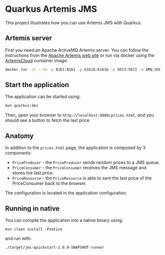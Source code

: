 # Quarkus Artemis JMS

This project illustrates how you can use Artemis JMS with Quarkus.

## Artemis server

First you need an Apache ActiveMQ Artemis server. You can follow the instructions from the [Apache Artemis web site](https://activemq.apache.org/components/artemis/) or run via docker using the [ArtemisCloud](https://artemiscloud.io/) container image:

```bash
docker run -it --rm -p 8161:8161 -p 61616:61616 -p 5672:5672 -e AMQ_USER=quarkus -e AMQ_PASSWORD=quarkus quay.io/artemiscloud/activemq-artemis-broker:0.1.4
```

## Start the application

The application can be started using:

```bash
mvn quarkus:dev
```

Then, open your browser to `http://localhost:8080/prices.html`, and you should see a button to fetch the last price.

## Anatomy

In addition to the `prices.html` page, the application is composed by 3 components:

* `PriceProducer` - the `PriceProducer` sends random prices to a JMS queue.
* `PriceConsumer` - the `PriceConsumer` receives the JMS message and stores the last price.
* `PriceResource`  - the `PriceResource` is able to sent the last price of the PriceConsumer back to the browser.

The configuration is located in the application configuration.

## Running in native

You can compile the application into a native binary using:

`mvn clean install -Pnative`

and run with:

`./target/jms-quickstart-1.0.0-SNAPSHOT-runner`
